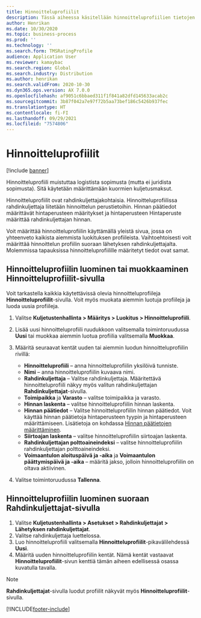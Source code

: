 ```yaml
---
title: Hinnoitteluprofiilit
description: Tässä aiheessa käsitellään hinnoitteluprofiilien tietojen määrittämisestä.
author: Henrikan
ms.date: 10/30/2020
ms.topic: business-process
ms.prod: ''
ms.technology: ''
ms.search.form: TMSRatingProfile
audience: Application User
ms.reviewer: kamaybac
ms.search.region: Global
ms.search.industry: Distribution
ms.author: henrikan
ms.search.validFrom: 2020-10-30
ms.dyn365.ops.version: AX 7.0.0
ms.openlocfilehash: af9051c6bbaed311f1f841a82dfd145633acab2c
ms.sourcegitcommit: 3b87f042a7e97f72b5aa73bef186c5426b937fec
ms.translationtype: HT
ms.contentlocale: fi-FI
ms.lasthandoff: 09/29/2021
ms.locfileid: "7574806"
---
```

# <a name="rating-profiles"></a>Hinnoitteluprofiilit

[!include [banner](../../includes/banner.md)]

Hinnoitteluprofiili muistuttaa logistista sopimusta (mutta ei juridista sopimusta). Sitä käytetään määrittämään kuormien kuljetusmaksut. 

Hinnoitteluprofiilit ovat rahdinkuljettajakohtaisia. Hinnoitteluprofiilissa rahdinkuljettaja liitetään hinnoittelun perustietoihin. Hinnan päätiedot määrittävät hintaperusteen määritykset ja hintaperusteen Hintaperuste määrittää rahdinkuljettajan hinnan.

Voit määrittää hinnoitteluprofiilin käyttämällä yleistä sivua, jossa on yhteenveto kaikista aiemmista luokituksen profiileista. Vaihtoehtoisesti voit määrittää hinnoittelun profiilin suoraan lähetyksen rahdinkuljettajalta. Molemmissa tapauksissa hinnoitteluprofiilille määritetyt tiedot ovat samat.

## <a name="create-or-edit-a-rating-profile-on-the-rating-profiles-page"></a>Hinnoitteluprofiilin luominen tai muokkaaminen Hinnoitteluprofiilit-sivulla

Voit tarkastella kaikkia käytettävissä olevia hinnoitteluprofiileja **Hinnoitteluprofiilit**-sivulla. Voit myös muokata aiemmin luotuja profiileja ja luoda uusia profiileja.

1. Valitse **Kuljetustenhallinta \> Määritys \> Luokitus \> Hinnoitteluprofiili**.
1. Lisää uusi hinnoitteluprofiili ruudukkoon valitsemalla toimintoruudussa **Uusi** tai muokkaa aiemmin luotua profiilia valitsemalla **Muokkaa**.
1. Määritä seuraavat kentät uuden tai aiemmin luodun hinnoitteluprofiilin rivillä:

    - **Hinnoitteluprofiili** – anna hinnoitteluprofiilin yksilöivä tunniste.
    - **Nimi** – anna hinnoitteluprofiilin kuvaava nimi.
    - **Rahdinkuljettaja** – Valitse rahdinkuljettaja. Määritettävä hinnoitteluprofiili näkyy myös valitun rahdinkuljettajan **Rahdinkuljettajat**-sivulla.
    - **Toimipaikka** ja **Varasto** – valitse toimipaikka ja varasto.
    - **Hinnan laskenta** – valitse hinnoitteluprofiilin hinnan laskenta.
    - **Hinnan päätiedot** – Valitse hinnoitteluprofiilin hinnan päätiedot. Voit käyttää hinnan päätietoja hintaperusteen tyypin ja hintaperusteen määrittämiseen. Lisätietoja on kohdassa [Hinnan päätietojen määrittäminen](set-up-rate-masters.md).
    - **Siirtoajan laskenta** – valitse hinnoitteluprofiilin siirtoajan laskenta.
    - **Rahdinkuljettajan polttoaineindeksi** – valitse hinnoitteluprofiilin rahdinkuljettajan polttoaineindeksi.
    - **Voimaantulon aloituspäivä ja -aika** ja **Voimaantulon päättymispäivä ja -aika** – määritä jakso, jolloin hinnoitteluprofiilin on oltava aktiivinen.

1. Valitse toimintoruudussa **Tallenna**.

## <a name="create-a-rating-profile-directly-on-the-shipping-carriers-page"></a>Hinnoitteluprofiilin luominen suoraan Rahdinkuljettajat-sivulla

1. Valitse **Kuljetustenhallinta \> Asetukset \> Rahdinkuljettajat \> Lähetyksen rahdinkuljettajat**.
1. Valitse rahdinkuljettaja luettelossa.
1. Luo hinnoitteluprofiili valitsemalla **Hinnoitteluprofiilit**-pikavälilehdessä **Uusi**.
1. Määritä uuden hinnoitteluprofiilin kentät. Nämä kentät vastaavat **Hinnoitteluprofiilit**-sivun kenttiä tämän aiheen edellisessä osassa kuvatulla tavalla.

> [!NOTE]
> **Rahdinkuljettajat**-sivulla luodut profiilit näkyvät myös **Hinnoitteluprofiilit**-sivulla.


[!INCLUDE[footer-include](../../../includes/footer-banner.md)]